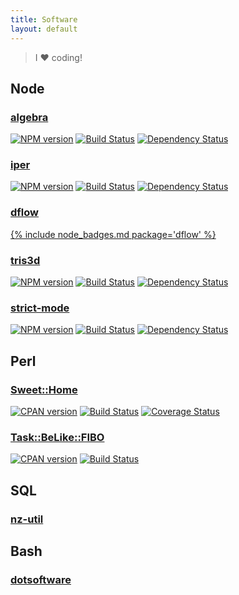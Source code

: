 ```yaml
---
title: Software
layout: default
---
```


> I ❤ coding!

## Node

<div class="list-group">
<a href="http://g14n.info/algebra" class="list-group-item">

### algebra

[![NPM version](https://badge.fury.io/js/algebra.png)](http://badge.fury.io/js/algebra) [![Build Status](https://travis-ci.org/fibo/algebra.png?branch=master)](https://travis-ci.org/fibo/algebra?branch=master) [![Dependency Status](https://gemnasium.com/fibo/algebra.png)](https://gemnasium.com/fibo/algebra)
</a>

<a href="http://g14n.info/iper" class="list-group-item">

### iper

[![NPM version](https://badge.fury.io/js/iper.png)](http://badge.fury.io/js/iper) [![Build Status](https://travis-ci.org/fibo/iper.png?branch=master)](https://travis-ci.org/fibo/iper?branch=master) [![Dependency Status](https://gemnasium.com/fibo/iper.png)](https://gemnasium.com/fibo/iper)
</a>

<a href="http://g14n.info/dflow" class="list-group-item">

### dflow

{% include node_badges.md package='dflow' %}

<a href="http://g14n.info/tris3d" class="list-group-item">

### tris3d

[![NPM version](https://badge.fury.io/js/tris3d.png)](http://badge.fury.io/js/tris3d) [![Build Status](https://travis-ci.org/fibo/tris3d.png?branch=master)](https://travis-ci.org/fibo/tris3d?branch=master) [![Dependency Status](https://gemnasium.com/fibo/tris3d.png)](https://gemnasium.com/fibo/tris3d)
</a>

<a href="http://g14n.info/strict-mode" class="list-group-item">

### strict-mode

[![NPM version](https://badge.fury.io/js/strict-mode.png)](http://badge.fury.io/js/strict-mode) [![Build Status](https://travis-ci.org/fibo/strict-mode.png?branch=master)](https://travis-ci.org/fibo/strict-mode?branch=master) [![Dependency Status](https://gemnasium.com/fibo/strict-mode.png)](https://gemnasium.com/fibo/strict-mode)
</a>
</div>

## Perl

<div class="list-group">
<a href="https://metacpan.org/pod/Sweet::Home" class="list-group-item">

### Sweet::Home

[![CPAN version](https://badge.fury.io/pl/Sweet-Home.svg)](http://badge.fury.io/pl/Sweet-Home) [![Build Status](https://travis-ci.org/fibo/Sweet-Home-pm.png?branch=master)](https://travis-ci.org/fibo/Sweet-Home-pm) [![Coverage Status](https://coveralls.io/repos/fibo/Sweet-Home-pm/badge.png?branch=master)](https://coveralls.io/r/fibo/Sweet-Home-pm?branch=master)
</a>


<a href="https://metacpan.org/pod/Task::BeLike::FIBO" class="list-group-item">

### Task::BeLike::FIBO

[![CPAN version](https://badge.fury.io/pl/Task-BeLike-FIBO-pm.svg)](https://metacpan.org/pod/Task::BeLike::FIBO) [![Build Status](https://travis-ci.org/fibo/Task-BeLike-FIBO-pm.svg?branch=master)](https://travis-ci.org/fibo/Task-BeLike-FIBO-pm)
</a>
</div>

## SQL

<div class="list-group">
<a href="http://g14n.info/nz-util" class="list-group-item">

### nz-util

</a>
</div>

## Bash

<div class="list-group">
<a href="http://g14n.info/dotsoftware" class="list-group-item">


### dotsoftware

</a>
</div>

